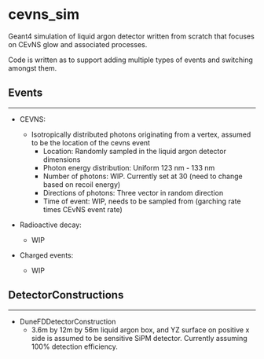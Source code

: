 # cevns_sim
Geant4 simulation of liquid argon detector written from scratch that focuses on CEvNS glow and associated processes.

Code is written as to support adding multiple types of events and switching amongst them. 


## Events
____
* CEVNS: 
  * Isotropically distributed photons originating from a vertex, assumed to be the location of the cevns event
    * Location: Randomly sampled in the liquid argon detector dimensions
    * Photon energy distribution: Uniform 123 nm - 133 nm
    * Number of photons: WIP. Currently set at 30 (need to change based on recoil energy)
    * Directions of photons: Three vector in random direction
    * Time of event: WIP, needs to be sampled from (garching rate times CEvNS event rate)
  
* Radioactive decay:
  * WIP

* Charged events:
  * WIP

## DetectorConstructions
____

* DuneFDDetectorConstruction
    * 3.6m by 12m by 56m liquid argon box, and YZ surface on positive x side is assumed to be sensitive SiPM detector. Currently assuming 100% detection efficiency. 

